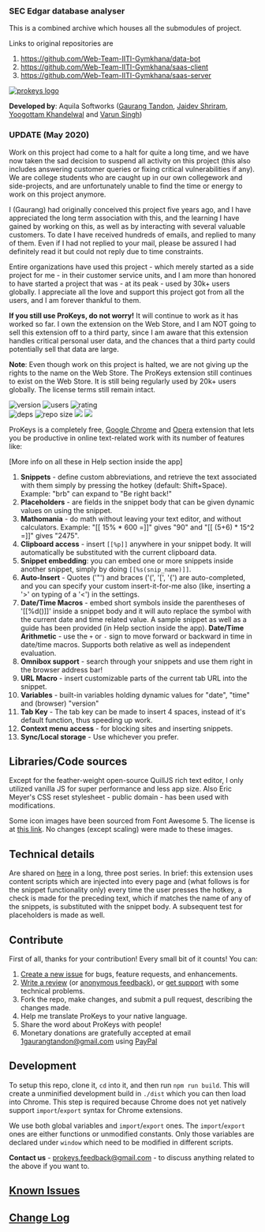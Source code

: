 ### SEC Edgar database analyser
This is a combined archive which houses all the submodules of project. <br>

Links to original repositories are  

1. https://github.com/Web-Team-IITI-Gymkhana/data-bot 
2. https://github.com/Web-Team-IITI-Gymkhana/saas-client
3. https://github.com/Web-Team-IITI-Gymkhana/saas-server

[![prokeys logo](https://i.stack.imgur.com/HrCnC.png)](https://chrome.google.com/webstore/detail/prokeys/ekfnbpgmmeahnnlpjibofkobpdkifapn)

**Developed by**: Aquila Softworks ([Gaurang Tandon](https://github.com/GaurangTandon), [Jaidev Shriram](http://github.com/jaidev123), [Yoogottam Khandelwal](https://github.com/yoogottamk) and [Varun Singh](https://github.com/iWrote))  

### UPDATE (May 2020)

Work on this project had come to a halt for quite a long time, and we have now taken the sad decision to suspend all activity on this project (this also includes answering customer queries or fixing critical vulnerabilities if any). We are college students who are caught up in our own collegework and side-projects, and are unfortunately unable to find the time or energy to work on this project anymore. 

I (Gaurang) had originally conceived this project five years ago, and I have appreciated the long term association with this, and the learning I have gained by working on this, as well as by interacting with several valuable customers. To date I have received hundreds of emails, and replied to many of them. Even if I had not replied to your mail, please be assured I had definitely read it but could not reply due to time constraints.

Entire organizations have used this project - which merely started as a side project for me - in their customer service units, and I am more than honored to have started a project that was - at its peak - used by 30k+ users globally. I appreciate all the love and support this project got from all the users, and I am forever thankful to them.

**If you still use ProKeys, do not worry!** It will continue to work as it has worked so far. I own the extension on the Web Store, and I am NOT going to sell this extension off to a third party, since I am aware that this extension handles critical personal user data, and the chances that a third party could potentially sell that data are large.

**Note**: Even though work on this project is halted, we are not giving up the rights to the name on the Web Store. The ProKeys extension still continues to exist on the Web Store. It is still being regularly used by 20k+ users globally. The license terms still remain intact.

![version](https://img.shields.io/chrome-web-store/v/ekfnbpgmmeahnnlpjibofkobpdkifapn.svg?label=version&style=flat-square) ![users](https://img.shields.io/chrome-web-store/users/ekfnbpgmmeahnnlpjibofkobpdkifapn.svg?style=flat-square) ![rating](https://img.shields.io/chrome-web-store/rating/ekfnbpgmmeahnnlpjibofkobpdkifapn.svg?style=flat-square)  
![deps](https://img.shields.io/librariesio/github/GaurangTandon/ProKeys.svg) ![repo size](https://img.shields.io/github/repo-size/GaurangTandon/ProKeys.svg) ![](https://img.shields.io/github/commit-activity/w/GaurangTandon/ProKeys.svg) ![](https://img.shields.io/github/last-commit/GaurangTandon/ProKeys.svg)  

ProKeys is a completely free, [Google Chrome](https://chrome.google.com/webstore/detail/prokeys/ekfnbpgmmeahnnlpjibofkobpdkifapn) and [Opera](https://addons.opera.com/en/extensions/details/prokeys/?display=en) extension that lets you be productive in online text-related work with its number of features like:

[More info on all these in Help section inside the app]

1.  **Snippets** - define custom abbreviations, and retrieve the text associated with them simply by pressing the hotkey (default: Shift+Space). Example: "brb" can expand to "Be right back!"
2.  **Placeholders** - are fields in the snippet body that can be given dynamic values on using the snippet.
3.  **Mathomania** - do math without leaving your text editor, and without calculators. Example: "[[ 15% * 600 =]]" gives "90" and "[[ (5+6) * 15^2 =]]" gives "2475".
4.  **Clipboard access** - insert `[[%p]]` anywhere in your snippet body. It will automatically be substituted with the current clipboard data.
5.  **Snippet embedding**: you can embed one or more snippets inside another snippet, simply by doing `[[%s(snip_name)]]`.
6.  **Auto-Insert** - Quotes ('"') and braces ('(', '[', '{') are auto-completed, and you can specify your custom insert-it-for-me also (like, inserting a '>' on typing of a '<') in the settings.
7.  **Date/Time Macros** - embed short symbols inside the parentheses of '[[%d()]]' inside a snippet body and it will auto replace the symbol with the current date and time related value. A sample snippet as well as a guide has been provided (in Help section inside the app). **Date/Time Arithmetic** - use the `+` or `-` sign to move forward or backward in time in date/time macros. Supports both relative as well as independent evaluation.
8.  **Omnibox support** - search through your snippets and use them right in the browser address bar!
9.  **URL Macro** - insert customizable parts of the current tab URL into the snippet.
10. **Variables** - built-in variables holding dynamic values for "date", "time" and (browser) "version"
11. **Tab Key** - The tab key can be made to insert 4 spaces, instead of it's default function, thus speeding up work.
12. **Context menu access** - for blocking sites and inserting snippets.
13. **Sync/Local storage** - Use whichever you prefer.

## Libraries/Code sources

Except for the feather-weight open-source QuillJS rich text editor, I only utilized vanilla JS for super performance and less app size. Also Eric Meyer's CSS reset stylesheet - public domain - has been used with modifications.

Some icon images have been sourced from Font Awesome 5. The license is at [this link](https://fontawesome.com/license/free). No changes (except scaling) were made to these images.

## Technical details

Are shared on [here](http://electricweb.org/chrome-extension-tutorial-snippets) in a long, three post series. In brief: this extension uses content scripts which are injected into every page and (what follows is for the snippet functionality only) every time the user presses the hotkey, a check is made for the preceding text, which if matches the name of any of the snippets, is substituted with the snippet body. A subsequent test for placeholders is made as well.

## Contribute

First of all, thanks for your contribution! Every small bit of it counts! You can:

1.  [Create a new issue](https://github.com/GaurangTandon/ProKeys/issues/new) for bugs, feature requests, and enhancements.
2.  [Write a review](https://chrome.google.com/webstore/detail/prokeys/ekfnbpgmmeahnnlpjibofkobpdkifapn/reviews) (or [anonymous feedback](https://docs.google.com/forms/d/1DcwQB5vnNCH0pP_Y-wVvOF6gsI0gaXGPPngctb4tCdA/viewform?usp=send_form)), or [get support](https://chrome.google.com/webstore/detail/prokeys/ekfnbpgmmeahnnlpjibofkobpdkifapn/support) with some technical problems.
3.  Fork the repo, make changes, and submit a pull request, describing the changes made.
4.  Help me translate ProKeys to your native language.
5.  Share the word about ProKeys with people!
6.  Monetary donations are gratefully accepted at email 1gaurangtandon@gmail.com using [PayPal](https://www.paypal.com/myaccount/transfer/buy)

## Development

To setup this repo, clone it, `cd` into it, and then run `npm run build`. This will create a unminified development build in `./dist` which you can then load into Chrome. This step is required because Chrome does not yet natively support `import`/`export` syntax for Chrome extensions.

We use both global variables and `import`/`export` ones. The `import`/`export` ones are either functions or unmodified constants. Only those variables are declared under `window` which need to be modified in different scripts.

**Contact us** - prokeys.feedback@gmail.com - to discuss anything related to the above if you want to.

## [Known Issues](https://docs.google.com/document/d/1_MHKm1jtpJCWgksfbUdufExRFlF81S-IuTz1Czu7gOI/edit?usp=sharing)

## [Change Log](https://github.com/GaurangTandon/ProKeys/blob/master/change_log.md)
